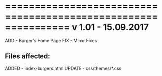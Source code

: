 ===============================================================
v 1.01 - 15.09.2017
===============================================================

ADD    - Burger's Home Page
FIX    - Minor Fixes

Files affected:
---------------------------------------------------------------
ADDED -  index-burgers.html
UPDATE - css/themes/*.css